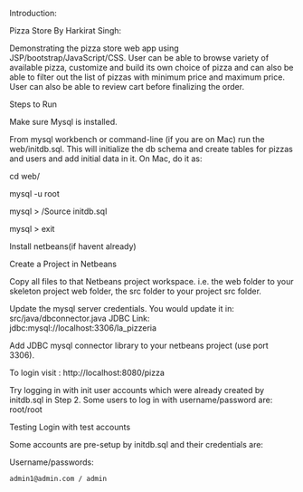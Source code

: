 

Introduction:

Pizza Store By Harkirat Singh:

Demonstrating the pizza store web app using JSP/bootstrap/JavaScript/CSS. User can be able to browse variety of available pizza, customize and 
build its own choice of pizza and can also be able to filter out
the list of pizzas with minimum price and maximum price. User can also be able to review cart before finalizing the order.

Steps to Run

Make sure Mysql is installed.

From mysql workbench or command-line (if you are on Mac) run the web/initdb.sql. This will initialize the db schema and create tables for pizzas and users and add initial data in it. On Mac, do it as:

cd web/ 

mysql -u root

mysql > /Source initdb.sql 

mysql > exit

Install netbeans(if havent already)


Create a Project in Netbeans

Copy all files to that Netbeans project workspace. i.e. the web folder to your skeleton project web folder, the src folder to your project src folder.

Update the mysql server credentials. You would update it in: src/java/dbconnector.java
JDBC Link: jdbc:mysql://localhost:3306/la_pizzeria

Add JDBC mysql connector library to your netbeans project (use port 3306).

To login visit : http://localhost:8080/pizza

Try logging in with init user accounts which were already created by initdb.sql in Step 2. Some users to log in with username/password are: root/root

Testing Login with test accounts

Some accounts are pre-setup by initdb.sql and their credentials are:

Username/passwords:  

	admin1@admin.com / admin


